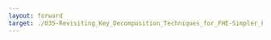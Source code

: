 ```yaml
---
layout: forward
target: ./035-Revisiting_Key_Decomposition_Techniques_for_FHE-Simpler_Faster_and_More_Generic
---
```

